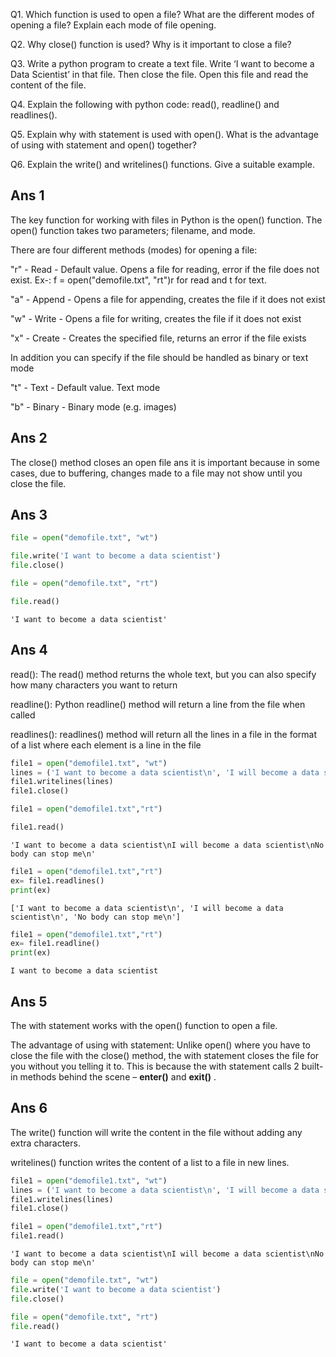 Q1. Which function is used to open a file? What are the different modes of opening a file? Explain each mode
of file opening.

Q2. Why close() function is used? Why is it important to close a file?

Q3. Write a python program to create a text file. Write ‘I want to become a Data Scientist’ in that file. Then
close the file. Open this file and read the content of the file.

Q4. Explain the following with python code: read(), readline() and readlines().

Q5. Explain why with statement is used with open(). What is the advantage of using with statement and
open() together?

Q6. Explain the write() and writelines() functions. Give a suitable example.

## Ans 1
The key function for working with files in Python is the open() function.
The open() function takes two parameters; filename, and mode.

There are four different methods (modes) for opening a file:

"r" - Read - Default value. Opens a file for reading, error if the file does not exist. Ex-: f = open("demofile.txt", "rt")r for  read and t for text.

"a" - Append - Opens a file for appending, creates the file if it does not exist

"w" - Write - Opens a file for writing, creates the file if it does not exist

"x" - Create - Creates the specified file, returns an error if the file exists

In addition you can specify if the file should be handled as binary or text mode

"t" - Text - Default value. Text mode

"b" - Binary - Binary mode (e.g. images)

## Ans 2

The close() method closes an open file ans it is important because in some cases, due to buffering, changes made to a file may not show until you close the file.

## Ans 3


```python
file = open("demofile.txt", "wt")
```


```python
file.write('I want to become a data scientist')
file.close()
```


```python
file = open("demofile.txt", "rt")
```


```python
file.read()
```




    'I want to become a data scientist'



## Ans 4

read(): The read() method returns the whole text, but you can also specify how many characters you want to return

readline(): Python readline() method will return a line from the file when called

readlines(): readlines() method will return all the lines in a file in the format of a list where each element is a line in the file


```python
file1 = open("demofile1.txt", "wt")
lines = ('I want to become a data scientist\n', 'I will become a data scientist\n', 'No body can stop me\n')
file1.writelines(lines)
file1.close()
```


```python
file1 = open("demofile1.txt","rt")
```


```python
file1.read()
```




    'I want to become a data scientist\nI will become a data scientist\nNo body can stop me\n'




```python
file1 = open("demofile1.txt","rt")
ex= file1.readlines()
print(ex)
```

    ['I want to become a data scientist\n', 'I will become a data scientist\n', 'No body can stop me\n']



```python
file1 = open("demofile1.txt","rt")
ex= file1.readline()
print(ex)
```

    I want to become a data scientist
    


## Ans 5
The with statement works with the open() function to open a file.

The advantage of using with statement: Unlike open() where you have to close the file with the close() method, the with statement closes the file for you without you telling it to. This is because the with statement calls 2 built-in methods behind the scene – __enter()__ and __exit()__ .

## Ans 6
The write() function will write the content in the file without adding any extra characters.

writelines() function writes the content of a list to a file in new lines.


```python
file1 = open("demofile1.txt", "wt")
lines = ('I want to become a data scientist\n', 'I will become a data scientist\n', 'No body can stop me\n')
file1.writelines(lines)
file1.close()
```


```python
file1 = open("demofile1.txt","rt")
file1.read()
```




    'I want to become a data scientist\nI will become a data scientist\nNo body can stop me\n'




```python
file = open("demofile.txt", "wt")
file.write('I want to become a data scientist')
file.close()
```


```python
file = open("demofile.txt", "rt")
file.read()
```




    'I want to become a data scientist'




```python

```
